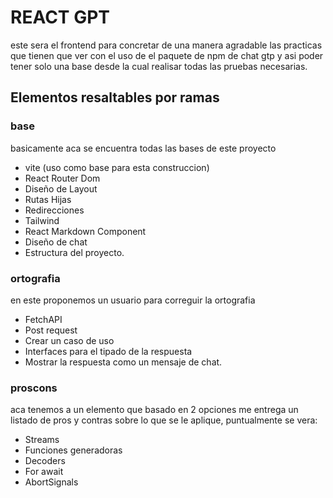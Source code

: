 # REACT GPT
 
 este sera el frontend para concretar de una manera agradable las practicas que tienen que ver con el uso de el paquete de npm de chat gtp y asi poder tener solo una base desde la cual realisar todas las pruebas necesarias.
 
## Elementos resaltables por ramas

### base

basicamente aca se encuentra todas las bases de este proyecto

* vite (uso como base para esta construccion)
* React Router Dom
* Diseño de Layout
* Rutas Hijas
* Redirecciones
* Tailwind
* React Markdown Component
* Diseño de chat
* Estructura del proyecto.


### ortografia

en este proponemos un usuario para correguir la ortografia

* FetchAPI
* Post request
* Crear un caso de uso
* Interfaces para el tipado de la respuesta
* Mostrar la respuesta como un mensaje de chat.

### proscons 

aca tenemos a un elemento que basado en 2 opciones me entrega un listado de pros y contras sobre lo que se le aplique, puntualmente se vera:

* Streams
* Funciones generadoras
* Decoders
* For await
* AbortSignals

